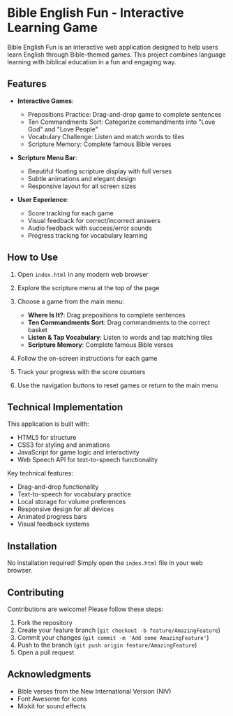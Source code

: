 # Bible English Fun - Interactive Learning Game

Bible English Fun is an interactive web application designed to help users learn English through Bible-themed games. This project combines language learning with biblical education in a fun and engaging way.


## Features

- **Interactive Games**:
  - Prepositions Practice: Drag-and-drop game to complete sentences
  - Ten Commandments Sort: Categorize commandments into "Love God" and "Love People"
  - Vocabulary Challenge: Listen and match words to tiles
  - Scripture Memory: Complete famous Bible verses

- **Scripture Menu Bar**:
  - Beautiful floating scripture display with full verses
  - Subtle animations and elegant design
  - Responsive layout for all screen sizes

- **User Experience**:
  - Score tracking for each game
  - Visual feedback for correct/incorrect answers
  - Audio feedback with success/error sounds
  - Progress tracking for vocabulary learning

## How to Use

1. Open `index.html` in any modern web browser
2. Explore the scripture menu at the top of the page
3. Choose a game from the main menu:
   - **Where Is It?**: Drag prepositions to complete sentences
   - **Ten Commandments Sort**: Drag commandments to the correct basket
   - **Listen & Tap Vocabulary**: Listen to words and tap matching tiles
   - **Scripture Memory**: Complete famous Bible verses

4. Follow the on-screen instructions for each game
5. Track your progress with the score counters
6. Use the navigation buttons to reset games or return to the main menu

## Technical Implementation

This application is built with:
- HTML5 for structure
- CSS3 for styling and animations
- JavaScript for game logic and interactivity
- Web Speech API for text-to-speech functionality

Key technical features:
- Drag-and-drop functionality
- Text-to-speech for vocabulary practice
- Local storage for volume preferences
- Responsive design for all devices
- Animated progress bars
- Visual feedback systems


## Installation

No installation required! Simply open the `index.html` file in your web browser.

## Contributing

Contributions are welcome! Please follow these steps:
1. Fork the repository
2. Create your feature branch (`git checkout -b feature/AmazingFeature`)
3. Commit your changes (`git commit -m 'Add some AmazingFeature'`)
4. Push to the branch (`git push origin feature/AmazingFeature`)
5. Open a pull request

## Acknowledgments

- Bible verses from the New International Version (NIV)
- Font Awesome for icons
- Mixkit for sound effects
